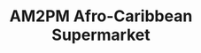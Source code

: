 ---
title: "AM2PM Afro-Caribbean Supermarket"
url: /croydon/am2pm-afro-caribbean-supermarket/
shop: Lebensmittel
---
